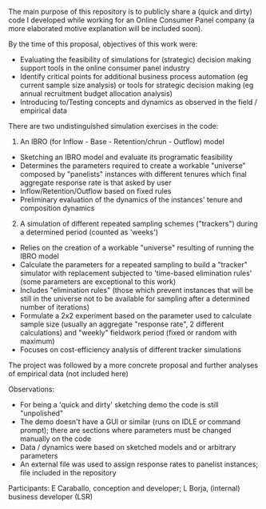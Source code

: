 The main purpose of this repository is to publicly share a (quick and dirty) code I developed while working for an Online Consumer Panel company (a more elaborated motive explanation will be included soon).

By the time of this proposal, objectives of this work were:
- Evaluating the feasibility of simulations for (strategic) decision making support tools in the online consumer panel industry
- Identify critical points for additional business process automation (eg current sample size analysis) or tools for strategic decision making (eg annual recruitment budget allocation analysis) 
- Introducing to/Testing concepts and dynamics as observed in the field / empirical data

There are two undistinguished simulation exercises in the code:

1) An IBRO (for Inflow - Base - Retention/chrun - Outflow) model
- Sketching an IBRO model and evaluate its programatic feasibility
- Determines the parameters required to create a workable "universe" composed by "panelists" instances with different tenures which final aggregate response rate is that asked by user
- Inflow/Retention/Outflow based on fixed rules
- Preliminary evaluation of the dynamics of the instances' tenure and composition dynamics

2) A simulation of different repeated sampling schemes ("trackers") during a determined period (counted as 'weeks')
- Relies on the creation of a workable "universe" resulting of running the IBRO model
- Calculate the parameters for a repeated sampling to build a "tracker" simulator with replacement subjected to 'time-based elimination rules' (some parameters are exceptional to this work)
- Includes "elimination rules" (those which prevent instances that will be still in the universe not to be available for sampling after a determined number of iterations)
- Formulate a 2x2 experiment based on the parameter used to calculate sample size (usually an aggregate "response rate", 2 different calculations) and "weekly" fieldwork period (fixed or random with maximum)
- Focuses on cost-efficiency analysis of different tracker simulations

The project was followed by a more concrete proposal and further analyses of empirical data (not included here)

Observations:
- For being a 'quick and dirty' sketching demo the code is still "unpolished"
- The demo doesn't have a GUI or similar (runs on IDLE or command prompt); there are sections where parameters must be changed manually on the code
- Data / dynamics were based on sketched models and or arbitrary parameters
- An external file was used to assign response rates to panelist instances; file included in the repository

Participants:
E Caraballo, conception and developer; L Borja, (internal) business developer (LSR)
